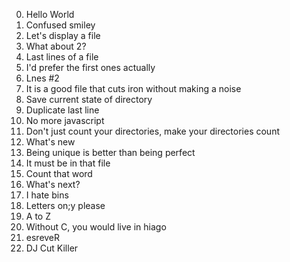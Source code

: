 0. Hello World
1. Confused smiley
2. Let's display a file
3. What about 2?
4. Last lines of a file
5. I'd prefer the first ones actually
6. Lnes #2
7. It is a good file that cuts iron without making a noise
8. Save current state of directory
9. Duplicate last line
10. No more javascript
11. Don't just count your directories, make your directories count
12. What's new
13. Being unique is better than being perfect
14. It must be in that file
15. Count that word
16. What's next?
17. I hate bins
18. Letters on;y please
19. A to Z
20. Without C, you would live in hiago
21. esreveR
22. DJ Cut Killer
